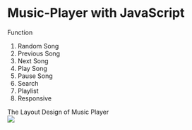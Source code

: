 # Music-Player with JavaScript

Function
1) Random Song
2) Previous Song
3) Next Song
4) Play Song
5) Pause Song
6) Search
7) Playlist
8) Responsive

The Layout Design of Music Player
<br>
<img src="https://izaass.github.io/music/demo.gif"/>
